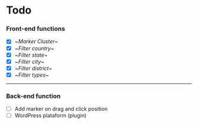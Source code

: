 # Todo

### Front-end functions
- [x] ~*Marker Cluster*~
- [x] ~*Filter country*~
- [x] ~*Filter state*~
- [x] ~*Filter city*~
- [x] ~*Filter district*~
- [x] ~*Filter types*~

---

### Back-end function
- [ ] Add marker on drag and click position
- [ ] WordPress plataform (plugin)
